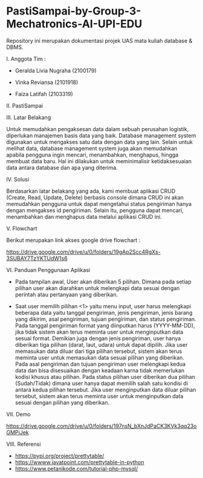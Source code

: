 # PastiSampai-by-Group-3-Mechatronics-AI-UPI-EDU
Repository ini merupakan dokumentasi projek UAS mata kuliah database &amp; DBMS.

I. Anggota Tim :

- Geralda Livia Nugraha (2100179)

- Vinka Reviansa (2101918)

- Faiza Latifah (2103319)

II. PastiSampai

III. Latar Belakang

  Untuk memudahkan pengaksesan data dalam sebuah perusahan logistik, diperlukan manajemen basis data yang baik. Database management system digunakan untuk mengakses satu data dengan data yang lain. Selain untuk melihat data, database management system juga akan memudahkan apabila pengguna ingin mencari, menambahkan, menghapus, hingga membuat data baru. Hal ini dilakukan untuk meminimalisir ketidaksesuaian data antara database dan apa yang diterima.

IV. Solusi

  Berdasarkan latar belakang yang ada, kami membuat aplikasi CRUD (Create, Read, Update, Delete) berbasis console dimana CRUD ini akan memudahkan pengguna untuk dapat mengetahui status pengiriman hanya dengan mengakses id pengiriman. Selain itu, pengguna dapat mencari, menambahkan dan menghapus data melalui aplikasi CRUD ini. 

V. Flowchart

Berikut merupakan link akses google drive flowchart :

https://drive.google.com/drive/u/0/folders/19gAp2Scc4RgXs-3SUBAY7TzYKTUdW1s6

VI. Panduan Penggunaan Aplikasi

- Pada tampilan awal, User akan diberikan 5 pilihan. Dimana pada setiap pilihan user akan diarahkan untuk melengkapi data sesuai dengan perintah atau pertanyaan yang diberikan.

- Saat user memilih pilihan <1> yaitu menu input, user harus melengkapi beberapa data yaitu tanggal pengiriman, jenis pengiriman, jenis barang yang dikirim, asal pengiriman, tujuan pengiriman, dan status pengiriman. Pada tanggal pengiriman format yang diinputkan  harus (YYYY-MM-DD), jika tidak sistem akan terus meminta user untuk menginputkan data sesuai format. Demikian juga dengan jenis pengiriman, user hanya diberikan tiga pilihan (darat, laut, udara) untuk dapat dipilih. Jika user memasukan data diluar dari tiga pilihan tersebut, sistem akan terus meminta user untuk memasukan data sesuai pilihan yang diberikan. Pada asal pengiriman dan tujuan pengiriman user melengkapi kedua data dan bisa disesuaikan dengan keadaan karna tidak memerlukan kodisi khusus atau pilihan. Pada status pilihan user diberikan dua pilihan (Sudah/Tidak) dimana user hanya dapat memilih salah satu kondisi di antara kedua pilihan tersebut. Jika user menginputkan data diluar pilihan tersebut, sistem akan terus meminta user untuk menginputkan data sesuai dengan pilihan yang diberikan.

VII. Demo

https://drive.google.com/drive/u/0/folders/197nsN_bXnJdPaCK3KVk3qq23oGMPiJek

VIII. Referensi

- https://pypi.org/project/prettytable/
- https://wwww.javatpoint.com/prettytable-in-python
- https://www.petanikode.com/tutorial-php-mysql/

